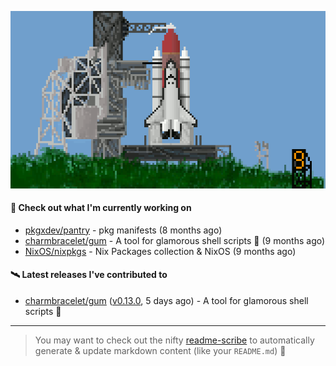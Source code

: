 ![](https://raw.githubusercontent.com/penguwin/penguwin/master/assets/shuttle.gif)

#### 🚀 Check out what I'm currently working on

- [pkgxdev/pantry](https://github.com/pkgxdev/pantry) - pkg manifests (8 months ago)
- [charmbracelet/gum](https://github.com/charmbracelet/gum) - A tool for glamorous shell scripts 🎀 (9 months ago)
- [NixOS/nixpkgs](https://github.com/NixOS/nixpkgs) - Nix Packages collection &amp; NixOS (9 months ago)

#### 🛰️ Latest releases I've contributed to

- [charmbracelet/gum](https://github.com/charmbracelet/gum) ([v0.13.0](https://github.com/charmbracelet/gum/releases/tag/v0.13.0), 5 days ago) - A tool for glamorous shell scripts 🎀

---

> You may want to check out the nifty [readme-scribe](https://github.com/muesli/readme-scribe) to automatically generate & update markdown content (like your `README.md`) 🔭
